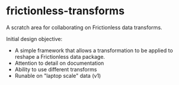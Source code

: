 # frictionless-transforms
A scratch area for collaborating on Frictionless data transforms.

Initial design objective: 
  - A simple framework that allows a transformation to be applied to reshape a Frictionless data package. 
  - Attention to detail on documentation
  - Ability to use different transforms
  - Runable on "laptop scale" data (v1) 
